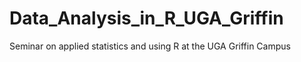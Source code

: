 # Data_Analysis_in_R_UGA_Griffin
Seminar on applied statistics and using R at the UGA Griffin Campus
